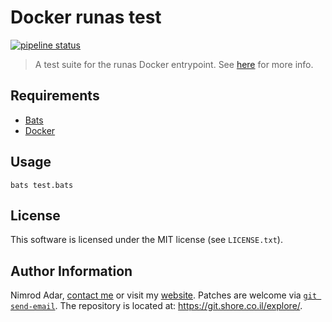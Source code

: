 # Docker runas test

 [![pipeline status](https://git.shore.co.il/nimrod/docker-runas-test/badges/master/pipeline.svg)](https://git.shore.co.il/nimrod/docker-runas-test/-/commits/master) 

> A test suite for the runas Docker entrypoint.
See [here](https://www.shore.co.il/blog/docker_uid/) for more info.

## Requirements

- [Bats](https://github.com/sstephenson/bats)
- [Docker](https://www.docker.com) 

## Usage

```
bats test.bats
```

## License

This software is licensed under the MIT license (see `LICENSE.txt`).

## Author Information

Nimrod Adar, [contact me](mailto:nimrod@shore.co.il) or visit my [website](
https://www.shore.co.il/). Patches are welcome via [`git send-email`](
http://git-scm.com/book/en/v2/Git-Commands-Email). The repository is located
at: <https://git.shore.co.il/explore/>.
